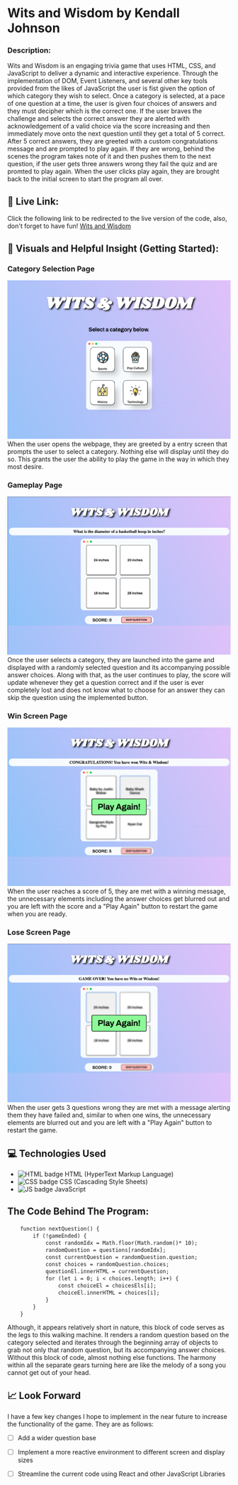 # Wits and Wisdom by Kendall Johnson
### Description:
Wits and Wisdom is an engaging trivia game that uses HTML, CSS, and JavaScript to deliver a dynamic and interactive experience. Through the implementation of DOM, Event Listeners, and several other key tools provided from the likes of JavaScript the user is fist given the option of which category they wish to select. Once a category is selected, at a pace of one question at a time, the user is given four choices of answers and they must decipher which is the correct one. If the user braves the challenge and selects the correct answer they are alerted with acknowledgement of a valid choice via the score increasing and then immediately move onto the next question until they get a total of 5 correct. After 5 correct answers, they are greeted with a custom congratulations message and are prompted to play again. If they are wrong, behind the scenes the program takes note of it and then pushes them to the next question, if the user gets three answers wrong they fail the quiz and are promted to play again. When the user clicks play again, they are brought back to the initial screen to start the program all over.

## :link: Live Link: 
Click the following link to be redirected to the live version of the code, also, don't forget to have fun! [Wits and Wisdom](https://kendall-johnson.github.io/Wits-and-Wisdom/)

## :camera_flash: Visuals and Helpful Insight (Getting Started):
### Category Selection Page
![main page](/screenshots/startingScreen.png)
When the user opens the webpage, they are greeted by a entry screen that prompts the user to select a category. Nothing else will display until they do so. This grants the user the ability to play the game in the way in which they most desire.
### Gameplay Page
![when you play the game](/screenshots/gameplay.png)
Once the user selects a category, they are launched into the game and displayed with a randomly selected question and its accompanying possible answer choices. Along with that, as the user continues to play, the score will update whenever they get a question correct and if the user is ever completely lost and does not know what to choose for an answer they can skip the question using the implemented button.
### Win Screen Page
![when you win the game](/screenshots/winScreen.png)
When the user reaches a score of 5, they are met with a winning message, the unnecessary elements including the answer choices get blurred out and you are left with the score and a "Play Again" button to restart the game when you are ready.
### Lose Screen Page
![when you lose the game](/screenshots/loseScreen.png)
When the user gets 3 questions wrong they are met with a message alerting them they have failed and, similar to when one wins, the unnecessary elements are blurred out and you are left with a "Play Again" button to restart the game.


## :computer: Technologies Used
- ![HTML badge](https://img.shields.io/badge/HTML5-E34F26?style=for-the-badge&logo=html5&logoColor=white) HTML (HyperText Markup Language) 
- ![CSS badge](https://img.shields.io/badge/CSS3-1572B6?style=for-the-badge&logo=css3&logoColor=white) CSS (Cascading Style Sheets) 
- ![JS badge](https://img.shields.io/badge/JavaScript-323330?style=for-the-badge&logo=javascript&logoColor=F7DF1E) JavaScript 

## The Code Behind The Program:
``` 
    function nextQuestion() {
        if (!gameEnded) {
            const randomIdx = Math.floor(Math.random()* 10);
            randomQuestion = questions[randomIdx];
            const currentQuestion = randomQuestion.question;
            const choices = randomQuestion.choices;
            questionEl.innerHTML = currentQuestion;
            for (let i = 0; i < choices.length; i++) { 
                const choiceEl = choicesEls[i];
                choiceEl.innerHTML = choices[i];
            }
        }  
    }   
```
Although, it appears relatively short in nature, this block of code serves as the legs to this walking machine. It renders a random question based on the category selected and iterates through the beginning array of objects to grab not only that random question, but its accompanying answer choices. Without this block of code, almost nothing else functions. The harmony within all the separate gears turning here are like the melody of a song you cannot get out of your head. 

## :chart_with_upwards_trend: Look Forward
I have a few key changes I hope to implement in the near future to increase the functionality of the game. They are as follows: 
- [ ] Add a wider question base
- [ ] Implement a more reactive environment to different screen and display sizes
- [ ] Streamline the current code using React and other JavaScript Libraries

